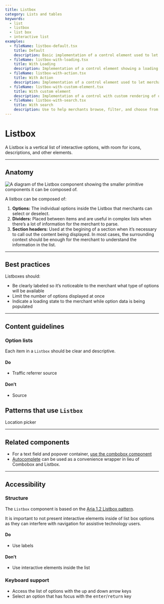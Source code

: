 ```yaml
---
title: Listbox
category: Lists and tables
keywords:
  - list
  - listbox
  - list box
  - interactive list
examples:
  - fileName: listbox-default.tsx
    title: Default
    description: Basic implementation of a control element used to let merchants select options
  - fileName: listbox-with-loading.tsx
    title: With Loading
    description: Implementation of a control element showing a loading indicator to let merchants know more options are being loaded
  - fileName: listbox-with-action.tsx
    title: With Action
    description: Implementation of a control element used to let merchants take an action
  - fileName: listbox-with-custom-element.tsx
    title: With custom element
    description: Implementation of a control with custom rendering of options
  - fileName: listbox-with-search.tsx
    title: With search
    description: Use to help merchants browse, filter, and choose from a list of options.
---
```


# Listbox

A Listbox is a vertical list of interactive options, with room for icons, descriptions, and other elements.

---

## Anatomy

![A diagram of the Listbox component showing the smaller primitive components it can be composed of.](/images/components/listbox/listbox-anatomy.png)

A listbox can be composed of:

1. **Options:** The individual options inside the Listbox that merchants can select or deselect.
2. **Dividers:** Placed between items and are useful in complex lists when there’s a lot of information for the merchant to parse.
3. **Section headers:** Used at the begining of a section when it’s necessary to call out the content being displayed. In most cases, the surrounding context should be enough for the merchant to understand the information in the list.

---

## Best practices

Listboxes should:

- Be clearly labeled so it’s noticeable to the merchant what type of options will be available
- Limit the number of options displayed at once
- Indicate a loading state to the merchant while option data is being populated

---

## Content guidelines

### Option lists

Each item in a `Listbox` should be clear and descriptive.

<!-- dodont -->

#### Do

- Traffic referrer source

#### Don’t

- Source

<!-- end -->

## Patterns that use `Listbox`

Location picker

---

## Related components

- For a text field and popover container, [use the combobox component](https://polaris.shopify.com/components/combobox)
- [Autocomplete](https://polaris.shopify.com/components/autocomplete) can be used as a convenience wrapper in lieu of Combobox and Listbox.

---

## Accessibility

### Structure

The `Listbox` component is based on the [Aria 1.2 Listbox pattern](https://www.w3.org/TR/wai-aria-practices-1.2/#Listbox).

It is important to not present interactive elements inside of list box options as they can interfere with navigation for assistive technology users.

<!-- dodont -->

#### Do

- Use labels

#### Don’t

- Use interactive elements inside the list

<!-- end -->

### Keyboard support

- Access the list of options with the up and down arrow keys
- Select an option that has focus with the <kbd>enter</kbd>/<kbd>return</kbd> key
